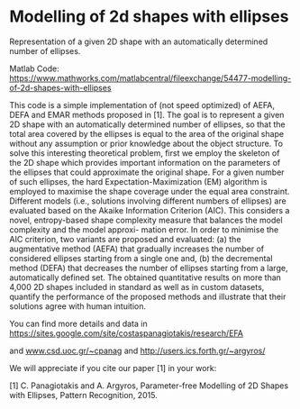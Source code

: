 # Modelling of 2d shapes with ellipses

Representation of a given 2D shape with an automatically determined number of ellipses.

Matlab Code: https://www.mathworks.com/matlabcentral/fileexchange/54477-modelling-of-2d-shapes-with-ellipses

This code is a simple implementation of (not speed optimized)
of AEFA, DEFA and EMAR methods proposed in [1].
The goal is to represent a given 2D shape with an automatically determined
number of ellipses, so that the total area covered by the ellipses is equal to the
area of the original shape without any assumption or prior knowledge about the
object structure. To solve this interesting theoretical problem, first we employ the
skeleton of the 2D shape which provides important information on the parameters
of the ellipses that could approximate the original shape. For a given number of
such ellipses, the hard Expectation-Maximization (EM) algorithm is employed to
maximise the shape coverage under the equal area constraint. Different models
(i.e., solutions involving different numbers of ellipses) are evaluated based on the
Akaike Information Criterion (AIC). This considers a novel, entropy-based shape
complexity measure that balances the model complexity and the model approxi-
mation error. In order to minimise the AIC criterion, two variants are proposed
and evaluated: (a) the augmentative method (AEFA) that gradually increases the number
of considered ellipses starting from a single one and, (b) the decremental method (DEFA)
that decreases the number of ellipses starting from a large, automatically defined
set. The obtained quantitative results on more than 4,000 2D shapes included in
standard as well as in custom datasets, quantify the performance of the proposed
methods and illustrate that their solutions agree with human intuition.

You can find more details and data in https://sites.google.com/site/costaspanagiotakis/research/EFA

and www.csd.uoc.gr/~cpanag and http://users.ics.forth.gr/~argyros/

We will appreciate if you cite our paper [1] in your work:

[1] C. Panagiotakis and A. Argyros, Parameter-free Modelling of 2D Shapes with Ellipses, Pattern Recognition, 2015.
